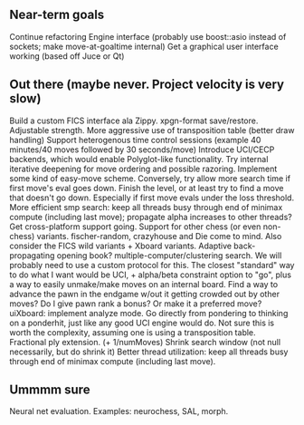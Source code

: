 ## Near-term goals

Continue refactoring Engine interface (probably use boost::asio instead of sockets; make move-at-goaltime internal)
Get a graphical user interface working (based off Juce or Qt)

## Out there (maybe never.  Project velocity is very slow)

Build a custom FICS interface ala Zippy.
xpgn-format save/restore.
Adjustable strength.
More aggressive use of transposition table (better draw handling)
Support heterogenous time control sessions (example 40 minutes/40 moves followed
    by 30 seconds/move)
Introduce UCI/CECP backends, which would enable Polyglot-like functionality.
Try internal iterative deepening for move ordering and possible razoring.
Implement some kind of easy-move scheme.
Conversely, try allow more search time if first move's eval goes down.  Finish the level, or at least try to find a move that doesn't go down.  Especially if first move evals under the loss threshold.
More efficient smp search: keep all threads busy through end of minimax compute
    (including last move); propagate alpha increases to other threads?
Get cross-platform support going.
Support for other chess (or even non-chess) variants.  fischer-random, crazyhouse and Die come to mind.  Also consider the FICS wild variants + Xboard variants.
Adaptive back-propagating opening book?
multiple-computer/clustering search.
    We will probably need to use a custom protocol for this.  The closest
    "standard" way to do what I want would be UCI, + alpha/beta constraint
    option to "go", plus a way to easily unmake/make moves on an internal board.
Find a way to advance the pawn in the endgame w/out it getting crowded out by
    other moves?  Do I give pawn rank a bonus?  Or make it a preferred move?
uiXboard: implement analyze mode.
Go directly from pondering to thinking on a ponderhit, just like any good UCI engine would do.  Not sure this is worth the complexity, assuming one is using a transposition table.
Fractional ply extension. (+ 1/numMoves)
Shrink search window (not null necessarily, but do shrink it)
Better thread utilization: keep all threads busy through end of minimax compute
    (including last move).

## Ummmm sure

Neural net evaluation.  Examples: neurochess, SAL, morph.